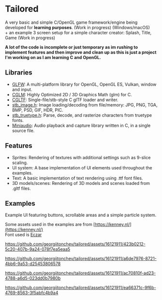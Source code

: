 # Tailored

A very basic and simple C/OpenGL game framework/engine being developed for **learning purposes**. (Work in progress) (Windows/macOS)  
\+ an example 3 screen setup for a simple character creator: Splash, Title, Game (Work in progress)  

**A lot of the code is incomplete or just temporary as im rushing to implement features and then improve and clean up as this is just a project I'm working on as I am learning C and OpenGL.**

## Libraries
 - [GLFW](https://github.com/glfw/glfw): A multi-platform library for OpenGL, OpenGL ES, Vulkan, window and input.
 - [CGLM](https://github.com/recp/cglm): Highly Optimized 2D / 3D Graphics Math (glm) for C.
 - [CGLTF](https://github.com/jkuhlmann/cgltf): Single-file/stb-style C glTF loader and writer.
 - [stb_image.h](https://github.com/nothings/stb/blob/master/stb_image.h): Image loading/decoding from file/memory: JPG, PNG, TGA, BMP, PSD, GIF, HDR, PIC.
 - [stb_truetype.h](https://github.com/nothings/stb/blob/master/stb_truetype.h): Parse, decode, and rasterize characters from truetype fonts.
 - [Miniaudio](https://github.com/mackron/miniaudio): Audio playback and capture library written in C, in a single source file.

## Features
 - Sprites: Rendering of textures with additional settings such as 9-slice scaling.
 - UI system: A base implementation of UI elements used throughout the examples.
 - Text: A basic implementation of text rendering using .ttf font files.
 - 3D models/scenes: Rendering of 3D models and scenes loaded from .gltf files. 

## Examples
Example UI featuring buttons, scrollable areas and a simple particle system.  

Some assets used in the examples are from [https://kenney.nl/](https://kenney.nl/)  
Font used is [Eczar](https://fonts.google.com/specimen/Eczar)

https://github.com/georgiitonchev/tailored/assets/16121911/423b0212-5c20-407b-9a24-078f7ea5eaa5  

https://github.com/georgiitonchev/tailored/assets/16121911/a6de7976-8721-4bb6-9a53-d25453806578  

https://github.com/georgiitonchev/tailored/assets/16121911/ac70810f-ad23-4788-a6d5-023dd0b7980b  

https://github.com/georgiitonchev/tailored/assets/16121911/ea66371c-9f6b-4769-8563-3f5abfc4b9a4







